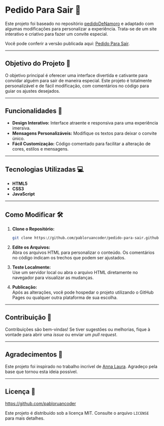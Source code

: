 # Pedido Para Sair 💌

Este projeto foi baseado no repositório [pedidoDeNamoro](https://github.com/annalaura2/pedidoDeNamoro) e adaptado com algumas modificações para personalizar a experiência. Trata-se de um site interativo e criativo para fazer um convite especial. 

Você pode conferir a versão publicada aqui: [Pedido Para Sair](https://pabloruancoder.github.io/pedido-para-sair.github).

---

## Objetivo do Projeto 🎯

O objetivo principal é oferecer uma interface divertida e cativante para convidar alguém para sair de maneira especial. Este projeto é totalmente personalizável e de fácil modificação, com comentários no código para guiar os ajustes desejados.

---

## Funcionalidades 🚀

- **Design Interativo:** Interface atraente e responsiva para uma experiência imersiva.
- **Mensagens Personalizáveis:** Modifique os textos para deixar o convite único.
- **Fácil Customização:** Código comentado para facilitar a alteração de cores, estilos e mensagens.

---

## Tecnologias Utilizadas 💻

- **HTML5**
- **CSS3**
- **JavaScript**

---

## Como Modificar 🛠️

1. **Clone o Repositório:**  
   ```bash
   git clone https://github.com/pabloruancoder/pedido-para-sair.github
   ```

2. **Edite os Arquivos:**  
   Abra os arquivos HTML para personalizar o conteúdo. Os comentários no código indicam os trechos que podem ser ajustados.

3. **Teste Localmente:**  
   Use um servidor local ou abra o arquivo HTML diretamente no navegador para visualizar as mudanças.

4. **Publicação:**  
   Após as alterações, você pode hospedar o projeto utilizando o GitHub Pages ou qualquer outra plataforma de sua escolha.

---

## Contribuição 🤝

Contribuições são bem-vindas! Se tiver sugestões ou melhorias, fique à vontade para abrir uma *issue* ou enviar um *pull request*.

---

## Agradecimentos 🙏

Este projeto foi inspirado no trabalho incrível de [Anna Laura](https://github.com/annalaura2/pedidoDeNamoro). Agradeço pela base que tornou esta ideia possível.

---

## Licença 📜

https://github.com/pabloruancoder

Este projeto é distribuído sob a licença MIT. Consulte o arquivo `LICENSE` para mais detalhes.

